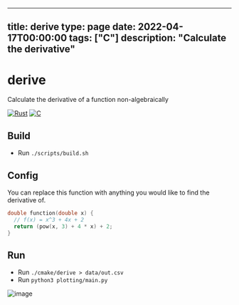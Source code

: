 
---
title: derive
type: page
date: 2022-04-17T00:00:00
tags: ["C"]
description: "Calculate the derivative"
---


# derive
Calculate the derivative of a function non-algebraically

[![Rust](https://img.shields.io/github/actions/workflow/status/jakeroggenbuck/derive/c-cpp.yml?branch=main&style=for-the-badge)](https://github.com/JakeRoggenbuck/derive/actions)
[![C](https://img.shields.io/badge/C-00599C?style=for-the-badge&logo=c&logoColor=white)](https://github.com/JakeRoggenbuck?tab=repositories&q=&type=&language=c&sort=stargazers)


## Build
- Run `./scripts/build.sh`

## Config
You can replace this function with anything you would like to find the derivative of.
```c
double function(double x) {
  // f(x) = x^3 + 4x + 2
  return (pow(x, 3) + 4 * x) + 2;
}
```

## Run
- Run `./cmake/derive > data/out.csv`
- Run `python3 plotting/main.py`

![image](data/Figure_1.png)
